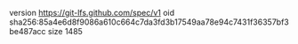 version https://git-lfs.github.com/spec/v1
oid sha256:85a4e6d8f9086a610c664c7da3fd3b17549aa78e94c7431f36357bf3be487acc
size 1485
